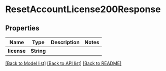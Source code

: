 # ResetAccountLicense200Response

## Properties

Name | Type | Description | Notes
------------ | ------------- | ------------- | -------------
**license** | **String** |  | 

[[Back to Model list]](../README.md#documentation-for-models) [[Back to API list]](../README.md#documentation-for-api-endpoints) [[Back to README]](../README.md)


